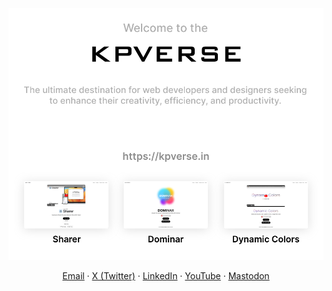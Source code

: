 <!--
### Hi there 👋
**patelka2211/patelka2211** is a ✨ _special_ ✨ repository because its `README.md` (this file) appears on your GitHub profile.

Here are some ideas to get you started:

- 🔭 I’m currently working on ...
- 🌱 I’m currently learning ...
- 👯 I’m looking to collaborate on ...
- 🤔 I’m looking for help with ...
- 💬 Ask me about ...
- 📫 How to reach me: ...
- 😄 Pronouns: ...
- ⚡ Fun fact: ...
-->
<!-- |Facebook|Whatsapp| -->

<!-- ||Share with your friends and family| -->

![](./welcome-to-the-kpverse.svg)

<div align="center"><a href="patelka2211@gmail.com">Email</a> · <a href="https://x.com/thekpverse">X (Twitter)</a> · <a href="https://linkedin.com/in/kartavyapatel">LinkedIn</a> · <a href="https://youtube.com/@thekpverse">YouTube</a> · <a href="https://mastodon.social/@kpverse">Mastodon</a></div
